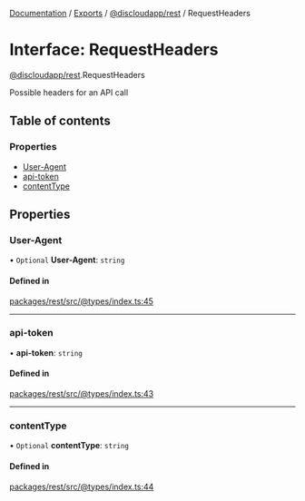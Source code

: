 [Documentation](../README.md) / [Exports](../modules.md) / [@discloudapp/rest](../modules/discloudapp_rest.md) / RequestHeaders

# Interface: RequestHeaders

[@discloudapp/rest](../modules/discloudapp_rest.md).RequestHeaders

Possible headers for an API call

## Table of contents

### Properties

- [User-Agent](discloudapp_rest.RequestHeaders.md#user-agent)
- [api-token](discloudapp_rest.RequestHeaders.md#api-token)
- [contentType](discloudapp_rest.RequestHeaders.md#contenttype)

## Properties

### User-Agent

• `Optional` **User-Agent**: `string`

#### Defined in

[packages/rest/src/@types/index.ts:45](https://github.com/discloud/discloud.app/blob/a142e7d/packages/rest/src/@types/index.ts#L45)

___

### api-token

• **api-token**: `string`

#### Defined in

[packages/rest/src/@types/index.ts:43](https://github.com/discloud/discloud.app/blob/a142e7d/packages/rest/src/@types/index.ts#L43)

___

### contentType

• `Optional` **contentType**: `string`

#### Defined in

[packages/rest/src/@types/index.ts:44](https://github.com/discloud/discloud.app/blob/a142e7d/packages/rest/src/@types/index.ts#L44)
